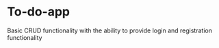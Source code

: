 # To-do-app
Basic CRUD functionality with the ability to provide login and registration functionality
